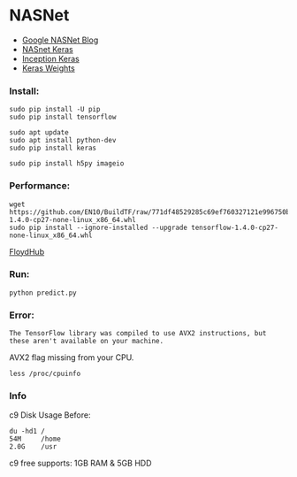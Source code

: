 # NASNet

* [Google NASNet Blog](https://research.googleblog.com/2017/11/automl-for-large-scale-image.html)
* [NASnet Keras](https://github.com/johannesu/NASNet-keras)
* [Inception Keras](https://github.com/EN10/KerasInception)
* [Keras Weights](https://github.com/titu1994/Keras-NASNet/releases)

### Install:

    sudo pip install -U pip
    sudo pip install tensorflow
    
    sudo apt update 
    sudo apt install python-dev 
    sudo pip install keras
    
    sudo pip install h5py imageio 

### Performance:

    wget https://github.com/EN10/BuildTF/raw/771df48529285c69ef760327121e996750b3916e/tensorflow-1.4.0-cp27-none-linux_x86_64.whl    
    sudo pip install --ignore-installed --upgrade tensorflow-1.4.0-cp27-none-linux_x86_64.whl

[FloydHub](https://github.com/EN10/FloydHub)

### Run:

    python predict.py

### Error:

`The TensorFlow library was compiled to use AVX2 instructions, but these aren't available on your machine.`

AVX2 flag missing from your CPU.

    less /proc/cpuinfo 
    
### Info

c9 Disk Usage Before:

    du -hd1 /
    54M     /home
    2.0G	/usr
    
c9 free supports: 1GB RAM & 5GB HDD